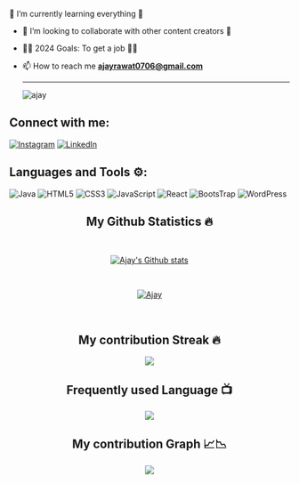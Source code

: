 🌱 I’m currently learning everything 📝
- 👯 I’m looking to collaborate with other content creators 🎥
- 👨‍💻 2024 Goals: To get a job 👨‍💻
- 📫 How to reach me **ajayrawat0706@gmail.com**


  <hr><img src="https://komarev.com/ghpvc/?username=AjayRawat0706&label=Profile%20views&color=0e75b6&style=flat" alt="ajay" /> </p>


## Connect with me:
<!-- [![Gmail](https://img.shields.io/badge/Gmail-D14836?style=for-the-badge&logo=gmail&logoColor=white)](ajayrawat0706@gmail.com) -->
[![Instagram](https://img.shields.io/badge/Ajay-%23E4405F.svg?style=for-the-badge&logo=Instagram&logoColor=white)](https://www.instagram.com/__ajay__rawat/) 
[![LinkedIn](https://img.shields.io/badge/linkedin-%230077B5.svg?style=for-the-badge&logo=linkedin&logoColor=white)](https://www.linkedin.com/in/ajay-rawat-78087a239/)


## Languages and Tools ⚙️:

![Java](https://img.shields.io/badge/java-%23ED8B00.svg?style=for-the-badge&logo=java&logoColor=white) ![HTML5](https://img.shields.io/badge/html5-%23E34F26.svg?style=for-the-badge&logo=html5&logoColor=white) ![CSS3](https://img.shields.io/badge/css3-%231572B6.svg?style=for-the-badge&logo=css3&logoColor=white)  ![JavaScript](https://img.shields.io/badge/JavaScript-323330?style=for-the-badge&logo=javascript&logoColor=F7DF1E) ![React](https://img.shields.io/badge/React-20232A?style=for-the-badge&logo=react&logoColor=61DAFB) ![BootsTrap](https://img.shields.io/badge/Bootstrap-563D7C?style=for-the-badge&logo=bootstrap&logoColor=white) ![WordPress](https://img.shields.io/badge/WordPress-%23117AC9.svg?style=for-the-badge&logo=WordPress&logoColor=white)

<h2 align="center">My Github Statistics 🔥</h2>   
<br>
<p align="center">
<a href="https://github.com/AjayRawat0706">
<img align="center" alt="Ajay's Github stats"
src="https://github-readme-stats-xi-rosy-19.vercel.app/api?username=AjayRawat0706&show_icons=true&hide_border=true&count_private=true&bg_color=22272e&title_color=00ffff&text_color=ffffff&icon_color=ffffff"/>
</a>
   </p>
 <br>
  <p align="center"> 
  <a href="https://github.com/ryo-ma/github-profile-trophy">
    <img src="https://github-profile-trophy.vercel.app/?username=AjayRawat0706&theme=onedark" alt="Ajay" /> 
  </a>
</p>
 <br>


<h2 align="center">My contribution Streak 🔥</h2>
<p align="center">
    <img src="https://github-readme-streak-stats.herokuapp.com/?user=AjayRawat0706&theme=dark&hide_border=true&background=22272e&stroke=0000"/>
 </p>
 
  <h2 align="center">Frequently used Language 📺</h2>
<p align="center">
  <a href="https://github.com/Iamtripathisatyam/github-readme-streak-stats">
    <img src="https://github-readme-stats.vercel.app/api/top-langs/?username=AjayRawat0706&theme=dark&hide_border=true&background=22272e&stroke=0000"/>
  </a>
 </p> 

 </p>  
 <h2 align="center">My contribution Graph 📈📉</h2>
<p align="center">
  <a href="https://github.com/AjayRawat0706">
    <img src="https://activity-graph.herokuapp.com/graph?username=AjayRawat0706&theme=xcode"/>
  </a>
